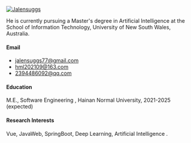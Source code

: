 [![Jalensuggs](https://img.shields.io/badge/Jalensuggs-github-blue?logo=github)](https://github.com/Jalensuggs)

He is currently pursuing a Master's degree in Artificial Intelligence at the School of Information Technology, University of New South Wales, Australia.

#### Email

* jalensuggs77@gmail.com
* hml202109@163.com
* 2394486092@qq.com

#### Education

M.E., Software Engineering , Hainan Normal University, 2021-2025 (expected)

#### Research Interests

Vue, JavaWeb, SpringBoot, Deep Learning, Artificial Intelligence .
